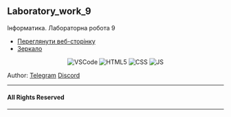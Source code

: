 ## Laboratory_work_9

Інформатика. Лабораторна робота 9
- [Переглянути веб-сторінку](https://qwoe1x.github.io/laboratory_work_9/index.html)
- [Зеркало](https://laboratory-work-9.vercel.app/)

<div align="center">
<img alt="VSCode" src="https://img.shields.io/badge/Visual%20Studio%20Code-0078d7.svg?style=for-the-badge&logo=visual-studio-code&logoColor=white"/>
<img alt ="HTML5" src="https://img.shields.io/badge/HTML5-E34F26?style=for-the-badge&logo=html5&logoColor=white"/>
<img alt = "CSS" src="https://img.shields.io/badge/CSS3-1572B6?style=for-the-badge&logo=css3&logoColor=white"/>
<img alt = "JS" src="https://img.shields.io/badge/JavaScript-F7DF1E?style=for-the-badge&logo=javascript&logoColor=black"/>
</div>

Author: [Telegram](https://t.me/qwoe1x) [Discord](https://discordapp.com/users/852586781727916073)

---
#### All Rights Reserved
---
